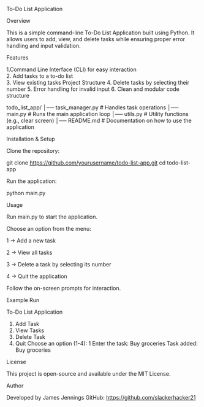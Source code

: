 To-Do List Application

Overview

This is a simple command-line To-Do List Application built using Python. It allows users to add, view, and delete tasks while ensuring proper error 
handling and input validation.

Features

1.Command Line Interface (CLI) for easy interaction  
2. Add tasks to a to-do list  
3. View existing tasks Project Structure
4. Delete tasks by selecting their number
5. Error handling for invalid input
6. Clean and modular code structure


todo_list_app/
│── task_manager.py       # Handles task operations
│── main.py               # Runs the main application loop
│── utils.py              # Utility functions (e.g., clear screen)
│── README.md             # Documentation on how to use the application

Installation & Setup

Clone the repository:

git clone https://github.com/yourusername/todo-list-app.git
cd todo-list-app

Run the application:

python main.py

Usage

Run main.py to start the application.

Choose an option from the menu:

1 → Add a new task

2 → View all tasks

3 → Delete a task by selecting its number

4 → Quit the application

Follow the on-screen prompts for interaction.

Example Run

To-Do List Application
1. Add Task
2. View Tasks
3. Delete Task
4. Quit
Choose an option (1-4): 1
Enter the task: Buy groceries
Task added: Buy groceries

License

This project is open-source and available under the MIT License.

Author

Developed by James Jennings GitHub: https://github.com/slackerhacker21

